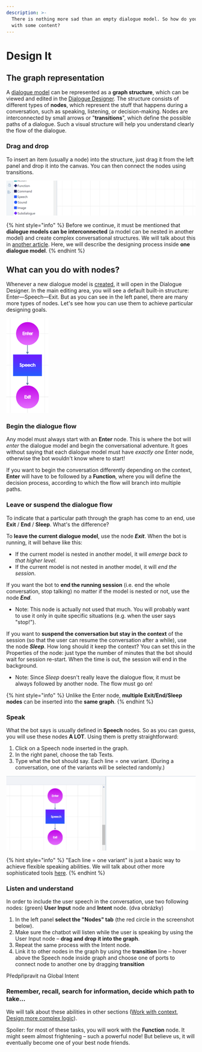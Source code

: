 ```yaml
---
description: >-
  There is nothing more sad than an empty dialogue model. So how do you fill it
  with some content?
---
```


# Design It

## The graph representation

A [dialogue model](../create-dialogue.md) can be represented as a **graph structure**, which can be viewed and edited in the [Dialogue Designer](../../../app/working-space/design/dialogue-designer.md). The structure consists of different types of **nodes**, which represent the stuff that happens during a conversation, such as speaking, listening, or decision-making. Nodes are interconnected by small arrows or "**transitions**", which define the possible paths of a dialogue. Such a visual structure will help you understand clearly the flow of the dialogue.

### Drag and drop

To insert an item \(usually a node\) into the structure, just drag it from the left panel and drop it into the canvas. You can then connect the nodes using transitions.

![Drag, drop, connect &#x2013; it&apos;s super easy!](../../../.gitbook/assets/drag-and-drop.gif)

{% hint style="info" %}
Before we continue, it must be mentioned that **dialogue models can be interconnected** \(a model can be nested in another model\) and create complex conversational structures. We will talk about this in [another article](../dialogue-linking.md). Here, we will describe the designing process inside **one dialogue model**.
{% endhint %}

## What can you do with nodes?

Whenever a new dialogue model is [created](https://docs.promethist.ai/how-to/design/create-dialogue), it will open in the Dialogue Designer. In the main editing area, you will see a default built-in structure: Enter—Speech—Exit. But as you can see in the left panel, there are many more types of nodes. Let's see how you can use them to achieve particular designing goals.

![The default structure of a new dialogue model.](../../../.gitbook/assets/image%20%2842%29.png)

### Begin the dialogue flow

Any model must always start with an **Enter** node. This is where the bot will _enter_ the dialogue model and begin the conversational adventure. It goes without saying that each dialogue model must have _exactly one_ Enter node, otherwise the bot wouldn't know where to start!

If you want to begin the conversation differently depending on the context, **Enter** will have to be followed by a **Function**, where you will define the decision process, according to which the flow will branch into multiple paths.

### Leave or suspend the dialogue flow

To indicate that a particular path through the graph has come to an end, use **Exit** / **End** / **Sleep**. What's the difference?

To **leave the current dialogue model**, use the node _**Exit**_. When the bot is running, it will behave like this:

* If the current model is nested in another model, it will _emerge back to that higher level_.
* If the current model is not nested in another model, it will _end the session_.

If you want the bot to **end the running session** \(i.e. end the whole conversation, stop talking\) no matter if the model is nested or not, use the node _**End**_.

* Note: This node is actually not used that much. You will probably want to use it only in quite specific situations \(e.g. when the user says "stop!"\).

If you want to **suspend the conversation but stay in the context** of the session \(so that the user can resume the conversation after a while\), use the node _**Sleep**_. How long should it keep the context? You can set this in the Properties of the node: just type the number of minutes that the bot should wait for session re-start. When the time is out, the session will end in the background.

* Note: Since _Sleep_ doesn't really leave the dialogue flow, it must be always followed by another node. The flow must go on!

{% hint style="info" %}
Unlike the Enter node, **multiple Exit/End/Sleep nodes** can be inserted into the **same graph**.
{% endhint %}

### Speak

What the bot says is usually defined in **Speech** nodes. So as you can guess, you will use these nodes **A LOT**. Using them is pretty straightforward:

1. Click on a Speech node inserted in the graph.
2. In the right panel, choose the tab Texts.
3. Type what the bot should say. Each line = one variant. \(During a conversation, one of the variants will be selected randomly.\)

![](../../../.gitbook/assets/speech.gif)

{% hint style="info" %}
"Each line = one variant" is just a basic way to achieve flexible speaking abilities. We will talk about other more sophisticated tools [here](../speaking.md).
{% endhint %}

### Listen and understand

In order to include the user speech in the conversation, use two following nodes: \(green\) **User Input** node and **Intent** node. \(dva obrázky\)

1. In the left panel **select the "Nodes" tab** \(the red circle in the screenshot below\).
2. Make sure the chatbot will listen while the user is speaking by using the User Input node – **drag and drop it into the graph**.
3. Repeat the same process with the Intent node.
4. Link it to other nodes in the graph by using the **transition** line – hover above the Speech node inside graph and choose one of ports to connect node to another one by dragging **transition**

Předpřipravit na Global Intent



### Remember, recall, search for information, decide which path to take...

We will talk about these abilities in other sections \([Work with context](../context/), [Design more complex logic](../complex-functionality.md)\).

Spoiler: for most of these tasks, you will work with the **Function** node. It might seem almost frightening – such a powerful node! But believe us, it will eventually become one of your best node friends.



### 




